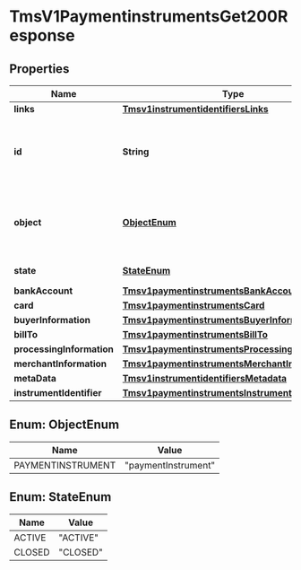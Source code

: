 
# TmsV1PaymentinstrumentsGet200Response

## Properties
Name | Type | Description | Notes
------------ | ------------- | ------------- | -------------
**links** | [**Tmsv1instrumentidentifiersLinks**](Tmsv1instrumentidentifiersLinks.md) |  |  [optional]
**id** | **String** | Unique identification number assigned by CyberSource to the submitted request. |  [optional]
**object** | [**ObjectEnum**](#ObjectEnum) | Describes type of token. For example: customer, paymentInstrument or instrumentIdentifier. |  [optional]
**state** | [**StateEnum**](#StateEnum) | Current state of the token. |  [optional]
**bankAccount** | [**Tmsv1paymentinstrumentsBankAccount**](Tmsv1paymentinstrumentsBankAccount.md) |  |  [optional]
**card** | [**Tmsv1paymentinstrumentsCard**](Tmsv1paymentinstrumentsCard.md) |  |  [optional]
**buyerInformation** | [**Tmsv1paymentinstrumentsBuyerInformation**](Tmsv1paymentinstrumentsBuyerInformation.md) |  |  [optional]
**billTo** | [**Tmsv1paymentinstrumentsBillTo**](Tmsv1paymentinstrumentsBillTo.md) |  |  [optional]
**processingInformation** | [**Tmsv1paymentinstrumentsProcessingInformation**](Tmsv1paymentinstrumentsProcessingInformation.md) |  |  [optional]
**merchantInformation** | [**Tmsv1paymentinstrumentsMerchantInformation**](Tmsv1paymentinstrumentsMerchantInformation.md) |  |  [optional]
**metaData** | [**Tmsv1instrumentidentifiersMetadata**](Tmsv1instrumentidentifiersMetadata.md) |  |  [optional]
**instrumentIdentifier** | [**Tmsv1paymentinstrumentsInstrumentIdentifier**](Tmsv1paymentinstrumentsInstrumentIdentifier.md) |  |  [optional]


<a name="ObjectEnum"></a>
## Enum: ObjectEnum
Name | Value
---- | -----
PAYMENTINSTRUMENT | &quot;paymentInstrument&quot;


<a name="StateEnum"></a>
## Enum: StateEnum
Name | Value
---- | -----
ACTIVE | &quot;ACTIVE&quot;
CLOSED | &quot;CLOSED&quot;



